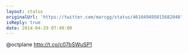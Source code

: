 ```yaml
---
layout: status
originalUrl: 'https://twitter.com/marcgg/status/461049495015682048'
isReply: true
date: 2014-04-29 07:49:00
---
```


@octplane http://t.co/c07bSWuSP1
